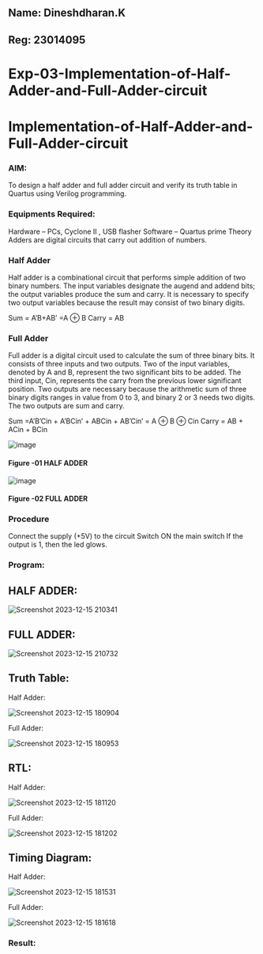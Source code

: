 ## Name: Dineshdharan.K
## Reg: 23014095

# Exp-03-Implementation-of-Half-Adder-and-Full-Adder-circuit

# Implementation-of-Half-Adder-and-Full-Adder-circuit
### AIM:
To design a half adder and full adder circuit and verify its truth table in Quartus using Verilog programming.

### Equipments Required:
Hardware – PCs, Cyclone II , USB flasher
Software – Quartus prime
Theory
Adders are digital circuits that carry out addition of numbers.

### Half Adder
Half adder is a combinational circuit that performs simple addition of two binary numbers. The input variables designate the augend and addend bits; the output variables produce the sum and carry. It is necessary to specify two output variables because the result may consist of two binary digits.

Sum = A’B+AB’ =A ⊕ B Carry = AB

### Full Adder
Full adder is a digital circuit used to calculate the sum of three binary bits. It consists of three inputs and two outputs. Two of the input variables, denoted by A and B, represent the two significant bits to be added. The third input, Cin, represents the carry from the previous lower significant position. Two outputs are necessary because the arithmetic sum of three binary digits ranges in value from 0 to 3, and binary 2 or 3 needs two digits. The two outputs are sum and carry.

Sum =A’B’Cin + A’BCin’ + ABCin + AB’Cin’ = A ⊕ B ⊕ Cin Carry = AB + ACin + BCin

 ![image](https://user-images.githubusercontent.com/36288975/163552156-a13e5a56-c638-4110-97d9-8896907c8d25.png)

#### Figure -01 HALF ADDER 


![image](https://user-images.githubusercontent.com/36288975/163552057-b3547877-6d07-45b4-b7e0-bcfebfad9e1d.png)

#### Figure -02 FULL ADDER 

### Procedure

Connect the supply (+5V) to the circuit
Switch ON the main switch
If the output is 1, then the led glows.

### Program:

## HALF ADDER:

![Screenshot 2023-12-15 210341](https://github.com/dineshdharank/Exp-02-Implementation-of-Half-Adder-and-Full-Adder-circuit/assets/145980096/81fe1337-7a2d-474b-9da5-11948847ac8b)


## FULL ADDER:

![Screenshot 2023-12-15 210732](https://github.com/dineshdharank/Exp-02-Implementation-of-Half-Adder-and-Full-Adder-circuit/assets/145980096/e669dc36-216a-441d-854e-0b6566f9b631)


## Truth Table:
Half Adder:

![Screenshot 2023-12-15 180904](https://github.com/dineshdharank/Exp-02-Implementation-of-Half-Adder-and-Full-Adder-circuit/assets/145980096/ba53bca7-795b-4b01-bab0-b9b3de8653d2)

Full Adder:

![Screenshot 2023-12-15 180953](https://github.com/dineshdharank/Exp-02-Implementation-of-Half-Adder-and-Full-Adder-circuit/assets/145980096/7b8d88cf-a45c-44fb-8cd4-e717a825b5b7)

## RTL:
Half Adder:

![Screenshot 2023-12-15 181120](https://github.com/dineshdharank/Exp-02-Implementation-of-Half-Adder-and-Full-Adder-circuit/assets/145980096/08dd95d7-41ea-4984-abcb-75a6ae57fbc3)

Full Adder:

![Screenshot 2023-12-15 181202](https://github.com/dineshdharank/Exp-02-Implementation-of-Half-Adder-and-Full-Adder-circuit/assets/145980096/e4aaf544-8634-40db-8ee9-ea577af3ee5a)


## Timing Diagram:
Half Adder:

![Screenshot 2023-12-15 181531](https://github.com/dineshdharank/Exp-02-Implementation-of-Half-Adder-and-Full-Adder-circuit/assets/145980096/d03c68f1-27c8-49ca-80f4-b57102cd96b1)

Full Adder:

![Screenshot 2023-12-15 181618](https://github.com/dineshdharank/Exp-02-Implementation-of-Half-Adder-and-Full-Adder-circuit/assets/145980096/a80c9b56-ec97-4996-bd8e-8ff3d0239b3a)


### Result:
